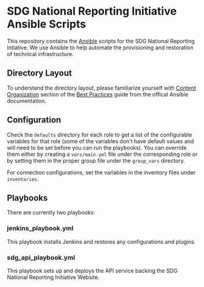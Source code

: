 # SDG National Reporting Initiative Ansible Scripts

This repository contains the [Ansible](https://www.ansible.com/) scripts for the SDG National Reporting Intiative. We use Ansible to help automate the provisioning and restoration of technical infrastructure.

## Directory Layout

To understand the directory layout, please familiarize yourself with [Content Organization](https://docs.ansible.com/ansible/latest/user_guide/playbooks_best_practices.html#content-organization) section of the [Best Practices](https://docs.ansible.com/ansible/latest/user_guide/playbooks_best_practices.html#content-organization) guide from the offical Ansible documentation.

## Configuration

Check the `defaults` directory for each role to get a list of the configurable variables for that role (some of the variables don't have default values and will need to be set before you can run the playbooks). You can override them either by creating a `vars/main.yml` file under the corresponding role or by setting them in the proper group file under the `group_vars` directory.

For connection configurations, set the variables in the inventory files under `inventories`.

## Playbooks

There are currently two playbooks:

### jenkins_playbook.yml

This playbook installs Jenkins and restores any configurations and plugins.

### sdg_api_playbook.yml

This playbook sets up and deploys the API service backing the SDG National Reporting Initiative Website.
